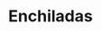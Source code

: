 ---
title: "Enchiladas"
price: "$15.00"
category: "Mexican-Cuisine"
img: "src/images/menu/Enchiladas.jpeg"
desc: "Chicken or beef smothered with homemade, red or green enchilada sauce, topped with guacamole and sour cream"
---